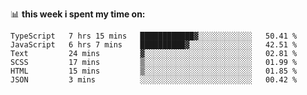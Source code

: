 📊 **this week i spent my time on:**
<!--START_SECTION:waka-->

```text
TypeScript   7 hrs 15 mins   ████████████▓░░░░░░░░░░░░   50.41 %
JavaScript   6 hrs 7 mins    ██████████▓░░░░░░░░░░░░░░   42.51 %
Text         24 mins         ▓░░░░░░░░░░░░░░░░░░░░░░░░   02.81 %
SCSS         17 mins         ▒░░░░░░░░░░░░░░░░░░░░░░░░   01.99 %
HTML         15 mins         ▒░░░░░░░░░░░░░░░░░░░░░░░░   01.85 %
JSON         3 mins          ░░░░░░░░░░░░░░░░░░░░░░░░░   00.42 %
```

<!--END_SECTION:waka-->
